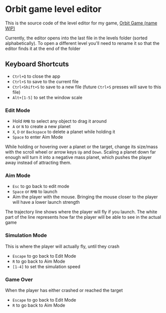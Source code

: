 # Orbit game level editor

This is the source code of the level editor for my game, [Orbit Game (name WIP)](https://redpenguin777.itch.io/orbit-game)

Currently, the editor opens into the last file in the levels folder (sorted alphabetically). To open a different level you'll need to rename it so that the editor finds it at the end of the folder

## Keyboard Shortcuts

- `Ctrl+Q` to close the app
- `Ctrl+S` to save to the current file
- `Ctrl+Shift+S` to save to a new file (future `Ctrl+S` presses will save to this file)
- `Alt+[1-5]` to set the window scale

### Edit Mode

- Hold `RMB` to select any object to drag it around
- `A` or `N` to create a new planet
- `X`, `D` or `Backspace` to delete a planet while holding it
- `Space` to enter Aim Mode

While holding or hovering over a planet or the target, change its size/mass with the scroll wheel or arrow keys `Up` and `Down`. Scaling a planet down far enough will turn it into a negative mass planet, which pushes the player away instead of attracting them.

### Aim Mode

- `Esc` to go back to edit mode
- `Space` or `RMB` to launch
- Aim the player with the mouse. Bringing the mouse closer to the player will have a lower launch strength

The trajectory line shows where the player will fly if you launch. The white part of the line represents how far the player will be able to see in the actual game

### Simulation Mode

This is where the player will actually fly, until they crash

- `Escape` to go back to Edit Mode
- `R` to go back to Aim Mode
- `[1-4]` to set the simulation speed

### Game Over

When the player has either crashed or reached the target

- `Escape` to go back to Edit Mode
- `R` to go back to Aim Mode
